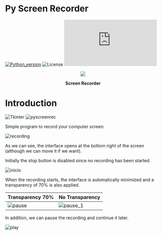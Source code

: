 # Py Screen Recorder

[![Python_version](https://img.shields.io/badge/Python-v3.10.2-blueviolet?style=flat&logo=python&logoColor=white)](https://www.python.org/downloads/release/python-3102/)
![License](https://custom-icon-badges.herokuapp.com/github/license/FranGarcia94/PaintingPy?logo=law)
![Size](https://badge-size.herokuapp.com/FranGarcia94/Py-Screen-Recorder/main/pyscreenrecorder.py)

<p align = "center">
<a href="https://github.com/FranGarcia94/Py-Screen-Recorder"><img src="https://user-images.githubusercontent.com/107102754/192119971-d6afc9fe-afec-4c4d-9f89-bd7116b50f2b.jpg"/></a>
</p>
<p align = "center">
<b>Screen Recorder</b>
</p>

# Introduction

![Tkinter](https://img.shields.io/badge/Tkinter-orange?style=flat)
![pyscreenrec](https://img.shields.io/badge/pyscreenrec-darkred?style=flat)

Simple program to record your computer screen.

![recording](https://user-images.githubusercontent.com/107102754/192120000-40e3a751-d11f-4b0d-afc8-6385b62d8129.gif)

As we can see, the interface opens at the bottom right of the screen (although we can move it if we want).

Initially the stop button is disabled since no recording has been started.

![inicio](https://user-images.githubusercontent.com/107102754/192120017-9e98cbc5-38b7-4704-84e8-215800580116.jpg)

When the recording starts, the interface is automatically minimized and a transparency of 70% is also applied.

| Transparency 70% | No Transparency |
| -- | -- |
| ![pause](https://user-images.githubusercontent.com/107102754/192120121-7e66691c-4334-40b4-9872-8576723bc39f.jpg) | ![pause_1](https://user-images.githubusercontent.com/107102754/192120141-c60e8112-b97c-4193-8da4-c2b842adb7bc.jpg) |

In addition, we can pause the recording and continue it later.

![play](https://user-images.githubusercontent.com/107102754/192120181-c742e4ff-fa87-4c93-92f0-20484ab4b502.jpg)
